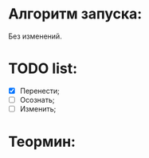 # Алгоритм запуска:
Без изменений.

# TODO list:
- [x] Перенести;
- [ ] Осознать;
- [ ] Изменить;

# Теормин:

